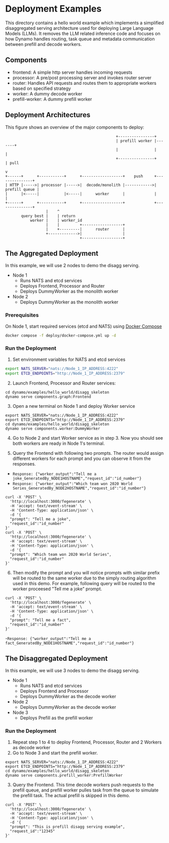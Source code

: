 # Deployment Examples

This directory contains a hello world example which implements a simplified disaggregated serving architecture used for deploying Large Language Models (LLMs). It removes the LLM related inference code and focuses on how Dynamo handles routing, task queue and metadata communication between prefill and decode workers.

## Components

- frontend: A simple http server handles incoming requests
- processor: A pre/post processing server and invokes router server
- router: Handles API requests and routes them to appropriate workers based on specified strategy
- worker: A dummy decode worker
- prefill-worker: A dummy prefill worker

## Deployment Architectures

This figure shows an overview of the major components to deploy:

```
                                                 +----------------+
                                                 | prefill worker |-------+
                                                 |                |       |
                                                 +----------------+       | pull
                                                                          v
+------+      +-----------+      +------------------+    push     +---------------+
| HTTP |----->| processor |----->|  decode/monolith |------------>| prefill queue |
|      |<-----|           |<-----|      worker      |             |               |
+------+      +-----------+      +------------------+             +---------------+
                  |    ^
       query best |    | return
           worker |    | worker_id
                  |    |         +------------------+
                  |    +---------|      router      |
                  +------------->|                  |
                                 +------------------+

```

## The Aggregated Deployment

In this example, we will use 2 nodes to demo the disagg serving.
- Node 1
  - Runs NATS and etcd services
  - Deploys Frontend, Processor and Router
  - Deploys DummyWorker as the monolith worker
- Node 2
  - Deploys DummyWorker as the monolith worker

### Prerequisites
On Node 1, start required services (etcd and NATS) using [Docker Compose](../../../deploy/docker-compose.yml)
```bash
docker compose -f deploy/docker-compose.yml up -d
```

### Run the Deployment

1. Set environment variables for NATS and etcd services

```bash
export NATS_SERVER="nats://Node_1_IP_ADDRESS:4222"
export ETCD_ENDPOINTS="http://Node_1_IP_ADDRESS:2379"
```

2. Launch Frontend, Processor and Router services:
```
cd dynamo/examples/hello_world/disagg_skeleton
dynamo serve components.graph:Frontend
```

3. Open a new terminal on Node 1 and deploy Worker service
```
export NATS_SERVER="nats://Node_1_IP_ADDRESS:4222"
export ETCD_ENDPOINTS="http://Node_1_IP_ADDRESS:2379"
cd dynamo/examples/hello_world/disagg_skeleton
dynamo serve components.worker:DummyWorker
```

4. Go to Node 2 and start Worker service as in step 3.
Now you should see both workers are ready in Node 1's terminal.

5. Query the Frontend with following two prompts. The router would assign different workers for each prompt and you can observe it from the responses.
- `Response: {"worker_output":"Tell me a joke_GeneratedBy_NODE1HOSTNAME","request_id":"id_number"}`
- `Response: {"worker_output":"Which team won 2020 World Series_GeneratedBy_NODE2HOSTNAME","request_id":"id_number"}`
```
curl -X 'POST' \
  'http://localhost:3000/fegenerate' \
  -H 'accept: text/event-stream' \
  -H 'Content-Type: application/json' \
  -d '{
  "prompt": "Tell me a joke",
  "request_id":"id_number"
}'
curl -X 'POST' \
  'http://localhost:3000/fegenerate' \
  -H 'accept: text/event-stream' \
  -H 'Content-Type: application/json' \
  -d '{
  "prompt": "Which team won 2020 World Series",
  "request_id":"id_number"
}'
```
6. Then modify the prompt and you will notice prompts with similar prefix will be routed to the same worker due to the simply routing algorithm used in this demo. For example, following query will be routed to the worker proceesed "Tell me a joke" prompt.
```
curl -X 'POST' \
  'http://localhost:3000/fegenerate' \
  -H 'accept: text/event-stream' \
  -H 'Content-Type: application/json' \
  -d '{
  "prompt": "Tell me a fact",
  "request_id":"id_number"
}'
```
-`Response: {"worker_output":"Tell me a fact_GeneratedBy_NODE1HOSTNAME","request_id":"id_number"}`

## The Disaggregated Deployment

In this example, we will use 3 nodes to demo the disagg serving.
- Node 1
  - Runs NATS and etcd services
  - Deploys Frontend and Processor
  - Deploys DummyWorker as the decode worker
- Node 2
  - Deploys DummyWorker as the decode worker
- Node 3
  - Deploys Prefill as the prefill worker

### Run the Deployment
1. Repeat step 1 to 4 to deploy Frontend, Processor, Router and 2 Workers as decode worker
2. Go to Node 3 and start the prefill worker.
```
export NATS_SERVER="nats://Node_1_IP_ADDRESS:4222"
export ETCD_ENDPOINTS="http://Node_1_IP_ADDRESS:2379"
cd dynamo/examples/hello_world/disagg_skeleton
dynamo serve components.prefill_worker:PrefillWorker
```
3. Query the Frontend. This time decode workers push requests to the prefill queue, and prefill worker pulles task from the queue to simulate the prefill task. The actual prefill is skipped in this demo.
```
curl -X 'POST' \
  'http://localhost:3000/fegenerate' \
  -H 'accept: text/event-stream' \
  -H 'Content-Type: application/json' \
  -d '{
  "prompt": "This is prefill disagg serving example",
  "request_id":"12345"
}'
```
